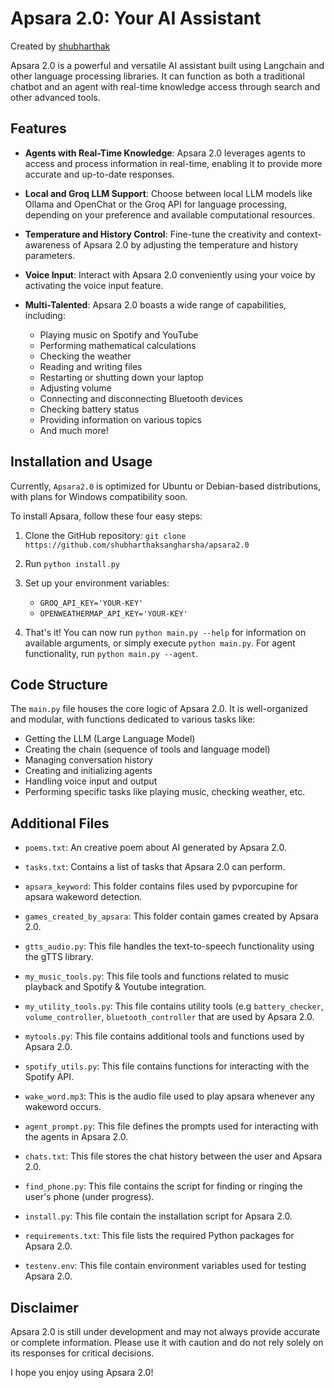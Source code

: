 # Apsara 2.0: Your AI Assistant

Created by [shubharthak](https://shubharthaksangharsha.github.io/)


Apsara 2.0 is a powerful and versatile AI assistant built using Langchain and other language processing libraries. It can function as both a traditional chatbot and an agent with real-time knowledge access through search and other advanced tools.


## Features

- **Agents with Real-Time Knowledge**: Apsara 2.0 leverages agents to access and process information in real-time, enabling it to provide more accurate and up-to-date responses.
  
- **Local and Groq LLM Support**: Choose between local LLM models like Ollama and OpenChat or the Groq API for language processing, depending on your preference and available computational resources.
  
- **Temperature and History Control**: Fine-tune the creativity and context-awareness of Apsara 2.0 by adjusting the temperature and history parameters.
  
- **Voice Input**: Interact with Apsara 2.0 conveniently using your voice by activating the voice input feature.
  
- **Multi-Talented**: Apsara 2.0 boasts a wide range of capabilities, including:
    - Playing music on Spotify and YouTube
    - Performing mathematical calculations
    - Checking the weather
    - Reading and writing files
    - Restarting or shutting down your laptop
    - Adjusting volume
    - Connecting and disconnecting Bluetooth devices
    - Checking battery status
    - Providing information on various topics
    - And much more!

## Installation and Usage

Currently, `Apsara2.0` is optimized for Ubuntu or Debian-based distributions, with plans for Windows compatibility soon. 

To install Apsara, follow these four easy steps:

1. Clone the GitHub repository: `git clone https://github.com/shubharthaksangharsha/apsara2.0`

2. Run `python install.py`

3. Set up your environment variables:
   - `GROQ_API_KEY='YOUR-KEY'`
   - `OPENWEATHERMAP_API_KEY='YOUR-KEY'`

4. That's it! You can now run `python main.py --help` for information on available arguments, or simply execute `python main.py`. For agent functionality, run `python main.py --agent`.


## Code Structure

The `main.py` file houses the core logic of Apsara 2.0. It is well-organized and modular, with functions dedicated to various tasks like:

- Getting the LLM (Large Language Model)
- Creating the chain (sequence of tools and language model)
- Managing conversation history
- Creating and initializing agents
- Handling voice input and output
- Performing specific tasks like playing music, checking weather, etc.

## Additional Files
  
- `poems.txt`: An creative poem about AI generated by Apsara 2.0.
  
- `tasks.txt`: Contains a list of tasks that Apsara 2.0 can perform.
  
- `apsara_keyword`: This folder contains files used by pvporcupine for apsara wakeword detection.
  
- `games_created_by_apsara`: This folder contain games created by Apsara 2.0.
  
- `gtts_audio.py`: This file handles the text-to-speech functionality using the gTTS library.
  
- `my_music_tools.py`: This file tools and functions related to music playback and Spotify & Youtube integration.
  
- `my_utility_tools.py`: This file contains utility tools (e.g `battery_checker`, `volume_controller`, `bluetooth_controller` that are used by Apsara 2.0.
  
- `mytools.py`: This file contains additional tools and functions used by Apsara 2.0.
  
- `spotify_utils.py`: This file contains functions for interacting with the Spotify API.
  
- `wake_word.mp3`: This is the audio file used to play apsara whenever any wakeword occurs.
  
- `agent_prompt.py`: This file defines the prompts used for interacting with the agents in Apsara 2.0.
  
- `chats.txt`: This file stores the chat history between the user and Apsara 2.0.
  
- `find_phone.py`: This file contains the script for finding or ringing the user's phone (under progress).
  
- `install.py`: This file contain the installation script for Apsara 2.0.
  
- `requirements.txt`: This file lists the required Python packages for Apsara 2.0.
  
- `testenv.env`: This file contain environment variables used for testing Apsara 2.0.


## Disclaimer

Apsara 2.0 is still under development and may not always provide accurate or complete information. Please use it with caution and do not rely solely on its responses for critical decisions.

I hope you enjoy using Apsara 2.0!
